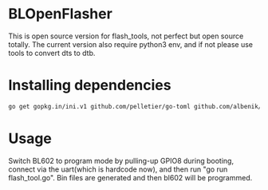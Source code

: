 # BLOpenFlasher
This is open source version for flash_tools, not perfect but open source totally. The current version also require python3 env, and if not please use tools to convert dts to dtb.

# Installing dependencies
```bash
go get gopkg.in/ini.v1 github.com/pelletier/go-toml github.com/albenik/go-serial
```

# Usage
Switch BL602 to program mode by pulling-up GPIO8 during booting, connect via the uart(which is hardcode now), and then run "go run flash_tool.go". Bin files are generated and then bl602 will be programmed. 

